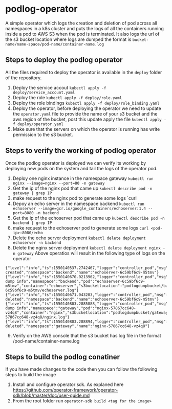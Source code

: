 # podlog-operator
A simple operator which logs the creation and deletion of pod across all namespaces in a k8s cluster and puts the logs of all the containers running inside a pod to AWS S3 when the pod is terminated. It also logs the url of the s3 bucket location where logs are dumped the format is `bucket-name/name-space/pod-name/container-name.log`

## Steps to deploy the podlog operator
All the files required to deploy the operator is available in the `deploy` folder of the repository.
1. Deploy the service accout `kubectl apply -f deploy/service_account.yaml`
2. Deploy the role `kubectl apply -f deploy/role.yaml`
3. Deploy the role bindings `kubectl apply -f deploy/role_binding.yaml`
4. Deploy the operator, before deploying the operator we need to update the `operator.yaml` file to provide the name of your
   s3 bucket and the aws region of the bucket, post this update apply the file `kubectl apply -f deploy/operator.yaml`
5. Make sure that the servers on which the operator is running has write permission to the s3 bucket.

## Steps to verify the working of podlog operator
Once the podlog operator is deployed we can verify its working by deploying new pods on the system and tail the logs of the operator pod.
 1. Deploy one nginx instance in the namespace gateway `kubectl run nginx --image=nginx --port=80 -n gateway`
 2. Get the ip of the nginx pod that came up `kubectl describe pod -n gateway | grep IP`
 3. make request to the nginx pod to generate some logs `curl <pod-ip>
 4. Depoy an echo server in the namespace backend `kubectl run echoserver --image=gcr.io/google_containers/echoserver:1.4 --port=8080 -n backend`
 5. Get the ip of the echoserver pod that came up `kubectl describe pod -n backend | grep IP`
 6. make request to the echoserver pod to generate some logs `curl <pod-ip>:8080/echo`
 7. Delete the echo server deployment `kubectl delete deployment echoserver -n backend`
 8. Delete the nginx server deployment `kubectl delete deployment nginx -n gateway`
 Above operatios will result in the following type of logs on the operator 
 ```{"level":"info","ts":1550140421.0137541,"logger":"controller_pod","msg":"pod created","namespace":"gateway","name":"nginx-57867cc648-vz4q8"}
{"level":"info","ts":1550140537.2742467,"logger":"controller_pod","msg":"pod created","namespace":"backend","name":"echoserver-6c59bf6c9-m5tmv"}
{"level":"info","ts":1550140670.0213962,"logger":"controller_pod","msg":"log dump info","namespace":"backend","pod":"echoserver-6c59bf6c9-m5tmv","container":"echoserver","s3bucketlocation":"podlogdumpbucket/backend/echoserver-6c59bf6c9-m5tmv/echoserver.log"}
{"level":"info","ts":1550140671.043203,"logger":"controller_pod","msg":"pod deleted","namespace":"backend","name":"echoserver-6c59bf6c9-m5tmv"}
{"level":"info","ts":1550140803.2885888,"logger":"controller_pod","msg":"log dump info","namespace":"gateway","pod":"nginx-57867cc648-vz4q8","container":"nginx","s3bucketlocation":"podlogdumpbucket/gateway/nginx-57867cc648-vz4q8/nginx.log"}
{"level":"info","ts":1550140803.288894,"logger":"controller_pod","msg":"pod deleted","namespace":"gateway","name":"nginx-57867cc648-vz4q8"} 
```
9. Verify on the AWS console that the s3 bucket has log file in the format <namespace>/pod-name/container-name.log

## Steps to build the podlog conatiner
If you have made changes to the code then you can follow the following steps to build the image
1. Install and configure operator sdk. As explaned here https://github.com/operator-framework/operator-sdk/blob/master/doc/user-guide.md
2. From the root folder run `operator-sdk build <tag for the image>`



